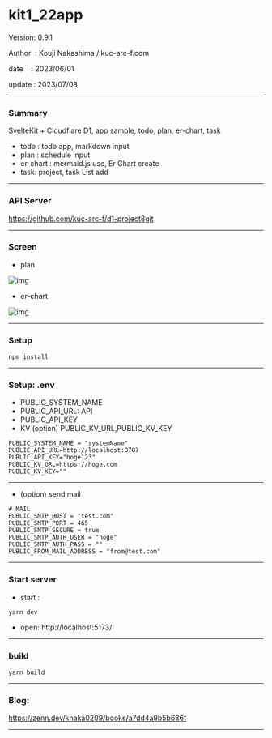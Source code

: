 ﻿# kit1_22app

 Version: 0.9.1

 Author  : Kouji Nakashima / kuc-arc-f.com

 date    : 2023/06/01

 update  : 2023/07/08 
 
***
### Summary

SvelteKit + Cloudflare D1, app sample, todo, plan, er-chart, task

* todo : todo app, markdown input
* plan : schedule input
* er-chart : mermaid.js use, Er Chart create
* task: project, task List add

***
### API Server

https://github.com/kuc-arc-f/d1-project8git

***
### Screen

* plan

![img](https://img-static-kuc.netlify.app/img/front_2023/svelte/ss-plan-0614.png)

* er-chart

![img](https://img-static-kuc.netlify.app/img/front_2023/svelte/ss-erchart-0614.png)


***
### Setup

```
npm install
```

***
### Setup: .env

* PUBLIC_SYSTEM_NAME
* PUBLIC_API_URL: API
* PUBLIC_API_KEY
* KV (option) PUBLIC_KV_URL,PUBLIC_KV_KEY
```
PUBLIC_SYSTEM_NAME = "systemName"
PUBLIC_API_URL=http://localhost:8787
PUBLIC_API_KEY="hoge123"
PUBLIC_KV_URL=https://hoge.com
PUBLIC_KV_KEY=""
```

***
* (option) send mail

```
# MAIL
PUBLIC_SMTP_HOST = "test.com"
PUBLIC_SMTP_PORT = 465
PUBLIC_SMTP_SECURE = true
PUBLIC_SMTP_AUTH_USER = "hoge"
PUBLIC_SMTP_AUTH_PASS = ""
PUBLIC_FROM_MAIL_ADDRESS = "from@test.com"
```

***
### Start server
* start :

```
yarn dev
```

* open: http://localhost:5173/

***
### build

```
yarn build
```

***
### Blog:

https://zenn.dev/knaka0209/books/a7dd4a9b5b636f

***

